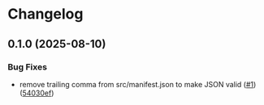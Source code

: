 # Changelog

## 0.1.0 (2025-08-10)


### Bug Fixes

* remove trailing comma from src/manifest.json to make JSON valid ([#1](https://github.com/gamagoat/anki-toggl/issues/1)) ([54030ef](https://github.com/gamagoat/anki-toggl/commit/54030efe001420de680f1b1ee103456c37f32ac9))


